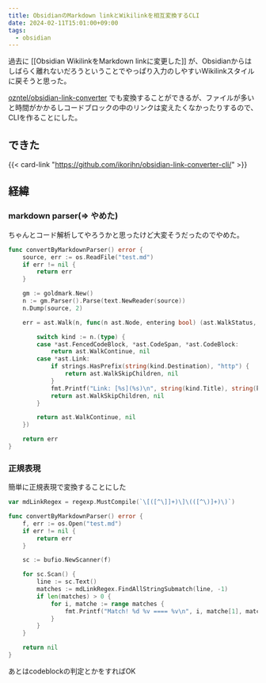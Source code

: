```yaml
---
title: ObsidianのMarkdown linkとWikilinkを相互変換するCLI
date: 2024-02-11T15:01:00+09:00
tags:
  - obsidian
---
```

 
過去に [[Obsidian WikilinkをMarkdown linkに変更した]] が、Obsidianからはしばらく離れないだろうということでやっぱり入力のしやすいWikilinkスタイルに戻そうと思った。

[ozntel/obsidian-link-converter](https://github.com/ozntel/obsidian-link-converter) でも変換することができるが、ファイルが多いと時間がかかるしコードブロックの中のリンクは変えたくなかったりするので、CLIを作ることにした。

## できた

{{< card-link "https://github.com/ikorihn/obsidian-link-converter-cli/" >}}

## 経緯
### markdown parser(=> やめた)

ちゃんとコード解析してやろうかと思ったけど大変そうだったのでやめた。

```go
func convertByMarkdownParser() error {
	source, err := os.ReadFile("test.md")
	if err != nil {
		return err
	}

	gm := goldmark.New()
	n := gm.Parser().Parse(text.NewReader(source))
	n.Dump(source, 2)

	err = ast.Walk(n, func(n ast.Node, entering bool) (ast.WalkStatus, error) {

		switch kind := n.(type) {
		case *ast.FencedCodeBlock, *ast.CodeSpan, *ast.CodeBlock:
			return ast.WalkContinue, nil
		case *ast.Link:
			if strings.HasPrefix(string(kind.Destination), "http") {
				return ast.WalkSkipChildren, nil
			}
			fmt.Printf("Link: [%s](%s)\n", string(kind.Title), string(kind.Destination))
			return ast.WalkSkipChildren, nil
		}

		return ast.WalkContinue, nil
	})

	return err
}
```

### 正規表現

簡単に正規表現で変換することにした

```go
var mdLinkRegex = regexp.MustCompile(`\[([^\]]+)\]\(([^\)]+)\)`)

func convertByMarkdownParser() error {
	f, err := os.Open("test.md")
	if err != nil {
		return err
	}

	sc := bufio.NewScanner(f)

	for sc.Scan() {
		line := sc.Text()
		matches := mdLinkRegex.FindAllStringSubmatch(line, -1)
		if len(matches) > 0 {
			for i, matche := range matches {
				fmt.Printf("Match! %d %v ==== %v\n", i, matche[1], matche[2])
			}
		}
	}

	return nil
}

```

あとはcodeblockの判定とかをすればOK

